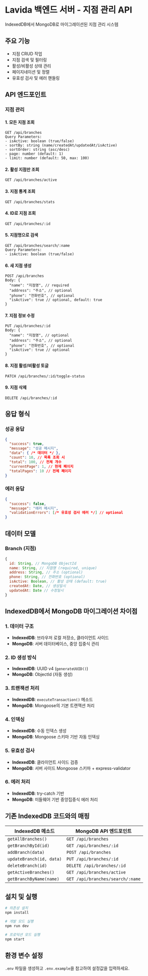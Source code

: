 # Lavida 백엔드 서버 - 지점 관리 API

IndexedDB에서 MongoDB로 마이그레이션된 지점 관리 시스템

## 주요 기능

- 지점 CRUD 작업
- 지점 검색 및 필터링
- 활성/비활성 상태 관리
- 페이지네이션 및 정렬
- 유효성 검사 및 에러 핸들링

## API 엔드포인트

### 지점 관리

#### 1. 모든 지점 조회
```
GET /api/branches
Query Parameters:
- isActive: boolean (true/false)
- sortBy: string (name/createdAt/updatedAt/isActive)
- sortOrder: string (asc/desc)
- page: number (default: 1)
- limit: number (default: 50, max: 100)
```

#### 2. 활성 지점만 조회
```
GET /api/branches/active
```

#### 3. 지점 통계 조회
```
GET /api/branches/stats
```

#### 4. ID로 지점 조회
```
GET /api/branches/:id
```

#### 5. 지점명으로 검색
```
GET /api/branches/search/:name
Query Parameters:
- isActive: boolean (true/false)
```

#### 6. 새 지점 생성
```
POST /api/branches
Body: {
  "name": "지점명", // required
  "address": "주소", // optional
  "phone": "전화번호", // optional
  "isActive": true // optional, default: true
}
```

#### 7. 지점 정보 수정
```
PUT /api/branches/:id
Body: {
  "name": "지점명", // optional
  "address": "주소", // optional
  "phone": "전화번호", // optional
  "isActive": true // optional
}
```

#### 8. 지점 활성/비활성 토글
```
PATCH /api/branches/:id/toggle-status
```

#### 9. 지점 삭제
```
DELETE /api/branches/:id
```

## 응답 형식

### 성공 응답
```json
{
  "success": true,
  "message": "성공 메시지",
  "data": { /* 데이터 */ },
  "count": 10, // 목록 조회 시
  "total": 100, // 전체 개수
  "currentPage": 1, // 현재 페이지
  "totalPages": 10 // 전체 페이지
}
```

### 에러 응답
```json
{
  "success": false,
  "message": "에러 메시지",
  "validationErrors": [/* 유효성 검사 에러 */] // optional
}
```

## 데이터 모델

### Branch (지점)
```javascript
{
  id: String, // MongoDB ObjectId
  name: String, // 지점명 (required, unique)
  address: String, // 주소 (optional)
  phone: String, // 전화번호 (optional)
  isActive: Boolean, // 활성 상태 (default: true)
  createdAt: Date, // 생성일시
  updatedAt: Date // 수정일시
}
```

## IndexedDB에서 MongoDB 마이그레이션 차이점

### 1. 데이터 구조
- **IndexedDB**: 브라우저 로컬 저장소, 클라이언트 사이드
- **MongoDB**: 서버 데이터베이스, 중앙 집중식 관리

### 2. ID 생성 방식
- **IndexedDB**: UUID v4 (`generateUUID()`)
- **MongoDB**: ObjectId (자동 생성)

### 3. 트랜잭션 처리
- **IndexedDB**: `executeTransaction()` 메소드
- **MongoDB**: Mongoose의 기본 트랜잭션 처리

### 4. 인덱싱
- **IndexedDB**: 수동 인덱스 생성
- **MongoDB**: Mongoose 스키마 기반 자동 인덱싱

### 5. 유효성 검사
- **IndexedDB**: 클라이언트 사이드 검증
- **MongoDB**: 서버 사이드 Mongoose 스키마 + express-validator

### 6. 에러 처리
- **IndexedDB**: try-catch 기반
- **MongoDB**: 미들웨어 기반 중앙집중식 에러 처리

## 기존 IndexedDB 코드와의 매핑

| IndexedDB 메소드 | MongoDB API 엔드포인트 |
|------------------|----------------------|
| `getAllBranches()` | `GET /api/branches` |
| `getBranchById(id)` | `GET /api/branches/:id` |
| `addBranch(data)` | `POST /api/branches` |
| `updateBranch(id, data)` | `PUT /api/branches/:id` |
| `deleteBranch(id)` | `DELETE /api/branches/:id` |
| `getActiveBranches()` | `GET /api/branches/active` |
| `getBranchByName(name)` | `GET /api/branches/search/:name` |

## 설치 및 실행

```bash
# 의존성 설치
npm install

# 개발 모드 실행
npm run dev

# 프로덕션 모드 실행
npm start
```

## 환경 변수 설정

`.env` 파일을 생성하고 `.env.example`을 참고하여 설정값을 입력하세요.
